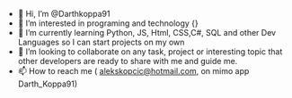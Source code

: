 - 👋 Hi, I’m @Darthkoppa91
- 👀 I’m interested in programing and technology {}
- 🌱 I’m currently learning Python, JS, Html, CSS,C#, SQL and other Dev Languages so I can start projects on my own
- 💞️ I’m looking to collaborate on any task, project or interesting topic that other developers are ready to share with me and guide me.
- 📫 How to reach me ( alekskopcic@hotmail.com, on mimo app Darth_Koppa91)

<!---
Darthkoppa91/Darthkoppa91 is a ✨ special ✨ repository because its `README.md` (this file) appears on your GitHub profile.
You can click the Preview link to take a look at your changes.
--->
